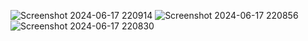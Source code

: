 ![Screenshot 2024-06-17 220914](https://github.com/swwapnil777/nodejs-docker-ec2-deployment/assets/108779988/64a77fcd-60ba-4800-83ae-16ac8d45f67b)
![Screenshot 2024-06-17 220856](https://github.com/swwapnil777/nodejs-docker-ec2-deployment/assets/108779988/74eef7cd-3f40-445b-977c-8704507a8d87)
![Screenshot 2024-06-17 220830](https://github.com/swwapnil777/nodejs-docker-ec2-deployment/assets/108779988/48f2f288-a7f4-42af-ab24-ec8dd0db7aaf)
